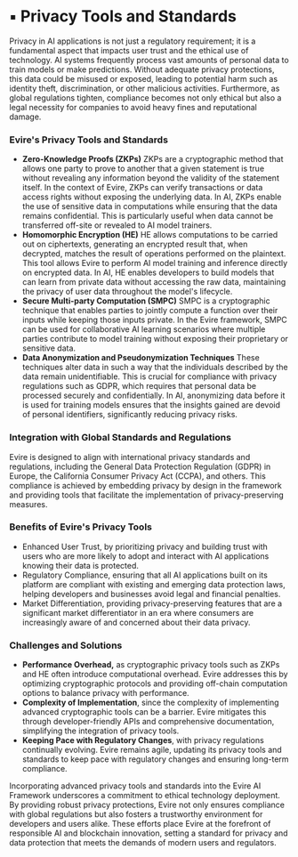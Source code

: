 # ▪️ Privacy Tools and Standards

Privacy in AI applications is not just a regulatory requirement; it is a fundamental aspect that impacts user trust and the ethical use of technology. AI systems frequently process vast amounts of personal data to train models or make predictions. Without adequate privacy protections, this data could be misused or exposed, leading to potential harm such as identity theft, discrimination, or other malicious activities. Furthermore, as global regulations tighten, compliance becomes not only ethical but also a legal necessity for companies to avoid heavy fines and reputational damage.

### Evire's Privacy Tools and Standards

* **Zero-Knowledge Proofs (ZKPs)** ZKPs are a cryptographic method that allows one party to prove to another that a given statement is true without revealing any information beyond the validity of the statement itself. In the context of Evire, ZKPs can verify transactions or data access rights without exposing the underlying data. In AI, ZKPs enable the use of sensitive data in computations while ensuring that the data remains confidential. This is particularly useful when data cannot be transferred off-site or revealed to AI model trainers.
* **Homomorphic Encryption (HE)** HE allows computations to be carried out on ciphertexts, generating an encrypted result that, when decrypted, matches the result of operations performed on the plaintext. This tool allows Evire to perform AI model training and inference directly on encrypted data. In AI, HE enables developers to build models that can learn from private data without accessing the raw data, maintaining the privacy of user data throughout the model's lifecycle.
* **Secure Multi-party Computation (SMPC)** SMPC is a cryptographic technique that enables parties to jointly compute a function over their inputs while keeping those inputs private. In the Evire framework, SMPC can be used for collaborative AI learning scenarios where multiple parties contribute to model training without exposing their proprietary or sensitive data.
* **Data Anonymization and Pseudonymization Techniques** These techniques alter data in such a way that the individuals described by the data remain unidentifiable. This is crucial for compliance with privacy regulations such as GDPR, which requires that personal data be processed securely and confidentially. In AI, anonymizing data before it is used for training models ensures that the insights gained are devoid of personal identifiers, significantly reducing privacy risks.

### Integration with Global Standards and Regulations

Evire is designed to align with international privacy standards and regulations, including the General Data Protection Regulation (GDPR) in Europe, the California Consumer Privacy Act (CCPA), and others. This compliance is achieved by embedding privacy by design in the framework and providing tools that facilitate the implementation of privacy-preserving measures.

### Benefits of Evire's Privacy Tools

* Enhanced User Trust, by prioritizing privacy and building trust with users who are more likely to adopt and interact with AI applications knowing their data is protected.
* Regulatory Compliance, ensuring that all AI applications built on its platform are compliant with existing and emerging data protection laws, helping developers and businesses avoid legal and financial penalties.
* Market Differentiation, providing privacy-preserving features that are a significant market differentiator in an era where consumers are increasingly aware of and concerned about their data privacy.

### Challenges and Solutions

* **Performance Overhead,** as cryptographic privacy tools such as ZKPs and HE often introduce computational overhead. Evire addresses this by optimizing cryptographic protocols and providing off-chain computation options to balance privacy with performance.
* **Complexity of Implementation**, since the complexity of implementing advanced cryptographic tools can be a barrier. Evire mitigates this through developer-friendly APIs and comprehensive documentation, simplifying the integration of privacy tools.
* **Keeping Pace with Regulatory Changes**, with privacy regulations continually evolving. Evire remains agile, updating its privacy tools and standards to keep pace with regulatory changes and ensuring long-term compliance.

Incorporating advanced privacy tools and standards into the Evire AI Framework underscores a commitment to ethical technology deployment. By providing robust privacy protections, Evire not only ensures compliance with global regulations but also fosters a trustworthy environment for developers and users alike. These efforts place Evire at the forefront of responsible AI and blockchain innovation, setting a standard for privacy and data protection that meets the demands of modern users and regulators.
